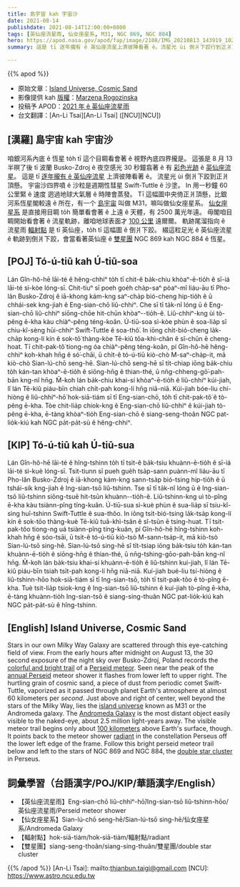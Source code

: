 ```yaml
---
title: 島宇宙 kah 宇宙沙
date: 2021-08-14
publishdate: 2021-08-14T12:00:00+0800
tags: [英仙座流星雨, 仙女座星系, M31, NGC 869, NGC 884]
hero: https://apod.nasa.gov/apod/fap/image/2108/IMG_20210813_143919_1024.jpg
summary: 這是 tī 逐年攏有 ê 英仙座流星上濟彼陣看著 ê。流星光 ùi 倒爿下跤行到正爿頂懸。

---
```


{{% apod %}}

- 原始文章：[Island Universe, Cosmic Sand](https://apod.nasa.gov/apod/ap210814.html)
- 影像提供 kah [版權][copyright]：[Marzena Rogozinska](https://www.instagram.com/marzena_astrophotography/)
- 投稿予 APOD：[2021 年 ê 英仙座流星雨](https://www.facebook.com/media/set/?vanity=APOD.Sky&set=a.3855532511217606)
- 台文翻譯：[An-Li Tsai][An-Li Tsai] ([NCU][NCU])

## [漢羅] 島宇宙 kah 宇宙沙
咱銀河系內底 ê 恆星 to̍h tī 這个目睭看會著 ê 視野內底四界攏是。
這張是 8 月 13 半暝了後 tī 波蘭 Busko-Zdroj ê 夜空感光 30 秒鐘翕著 ê 有 [彩色光跡][colorful and bright trail] ê [英仙座流星][Perseid meteor]。
這是 tī [逐年攏有 ê 英仙座流星][annual Perseid] 上濟彼陣看著 ê。
流星光 ùi 倒爿下跤到正爿頂懸。
宇宙沙四界噴 ê 沙粒是週期性彗星 Swift-Tuttle ê 沙塗。
In 用一秒鐘 60 公里緊 ê 速度 迵過地球大氣層 ê 時陣會蒸發。
Tī 這幅圖中央倚正爿頂懸，比銀河系恆星閣較遠 ê 所在，有一个 [島宇宙][island universe] 叫做 M31，嘛叫做仙女座星系。
[仙女座星系][Andromeda Galaxy] 是直接用目睭 to̍h 簡單看會著 ê 上遠 ê 天體，有 2500 萬光年遠。
毋閣咱目睭開始看會著 ê 流星軌跡，離咱地球表面才 [100 公里][100 kilometers] 遠爾爾。
軌跡尾溜指向 ê 流星雨 [輻射點][radiant] 是 tī 英仙座，to̍h tī 這幅圖 ê 倒爿下跤。
綴這粒足光 ê 英仙座流星 ê 軌跡到倒爿下跤，會當看著英仙座 ê [雙星團][double star cluster] NGC 869 kah NGC 884 ê 恆星。

## [POJ] Tó-ú-tiū kah Ú-tiū-soa
Lán Gîn-hô-hē lāi-té ê hêng-chhiⁿ to̍h tī chit-ê ba̍k-chiu khòaⁿ-ē-tio̍h ê sī-iá lāi-té sì-kòe lóng-sī.
Chit-tiuⁿ sī poeh goe̍h cha̍p-saⁿ pòaⁿ-mî liáu-āu tī Pho-lân Busko-Zdroj ê iā-khong kám-kng saⁿ-cha̍p bió-cheng hip-tio̍h ê ū chhái-sek kng-jiah ê Eng-sian-chō liû-chhiⁿ.
Che sī tī ta̍k-nî lóng ū ê Eng-sian-chō liû-chhiⁿ siōng-chōe hit-chūn khòaⁿ--tio̍h-ê.
Liû-chhiⁿ-kng ùi tò-pêng ē-kha kàu chiàⁿ-pêng téng-koân.
Ú-tiū-soa sì-kòe phùn ê soa-lia̍p sī chiu-kî-sèng hūi-chhiⁿ Swift-Tuttle ê soa-thô͘.
In iōng chi̍t-bió-cheng la̍k-cha̍p kong-lí kín ê sok-tō͘ thàng-kòe Tē-kiû tōa-khì-chân ê sî-chūn ē cheng-hoat.
Tī chit-pak-tô͘ tiong-ng óa chiàⁿ-pêng téng-koân, pí Gîn-hô-hē hêng-chhiⁿ koh-khah hn̄g ê só͘-chāi, ū chi̍t-ê tó-ú-tiū kiò-chò M-saⁿ-cha̍p-it, mā kiò-chò Sian-lú-chō seng-hē.
Sian-lú-chō seng-hē sī ti̍t-chiap iōng ba̍k-chiu to̍h kán-tan khòaⁿ-ē-tio̍h ê siōng-hn̄g ê thian-thé, ū nn̄g-chheng-gō͘-pah-bān kng-nî hn̄g.
M̄-koh lán ba̍k-chiu khai-sí khòaⁿ-ē-tio̍h ê liû-chhiⁿ kúi-jiah, lî lán Tē-kiû piáu-bīn chiah chi̍t-pah kong-lí hn̄g niā-niā.
Kúi-jiah bóe-liu chí-hiòng ê liû-chhiⁿ-hō͘ hok-siā-tiám sī tī Eng-sian-chō, to̍h tī chit-pak-tô͘ ê tò-pêng ē-kha.
Tòe chit-lia̍p chiok-kng ê Eng-sian-chō liû-chhiⁿ ê kúi-jiah tò-pêng ē-kha, ē-tàng khòaⁿ-tio̍h Eng-sian-chō ê siang-seng-thoân NGC pat-lio̍k-kiú kah NGC pa̍t-pa̍t-sù ê hêng-chhiⁿ.

## [KIP] Tó-ú-tiū kah Ú-tiū-sua
Lán Gîn-hô-hē lāi-té ê hîng-tshinn to̍h tī tsit-ê ba̍k-tsiu khuànn-ē-tio̍h ê sī-iá lāi-té sì-kuè lóng-sī.
Tsit-tiunn sī pueh gue̍h tsa̍p-sann puànn-mî liáu-āu tī Pho-lân Busko-Zdroj ê iā-khong kám-kng sann-tsa̍p bió-tsing hip-tio̍h ê ū tshái-sik kng-jiah ê Ing-sian-tsō liû-tshinn.
Tse sī tī ta̍k-nî lóng ū ê Ing-sian-tsō liû-tshinn siōng-tsuē hit-tsūn khuànn--tio̍h-ê.
Liû-tshinn-kng uì tò-pîng ē-kha kàu tsiànn-pîng tíng-kuân.
Ú-tiū-sua sì-kuè phùn ê sua-lia̍p sī tsiu-kî-sìng huī-tshinn Swift-Tuttle ê sua-thôo.
In iōng tsi̍t-bió-tsing la̍k-tsa̍p kong-lí kín ê sok-tōo thàng-kuè Tē-kiû tuā-khì-tsân ê sî-tsūn ē tsing-huat.
Tī tsit-pak-tôo tiong-ng uá tsiànn-pîng tíng-kuân, pí Gîn-hô-hē hîng-tshinn koh-khah hn̄g ê sóo-tsāi, ū tsi̍t-ê tó-ú-tiū kiò-tsò M-sann-tsa̍p-it, mā kiò-tsò Sian-lú-tsō sing-hē.
Sian-lú-tsō sing-hē sī ti̍t-tsiap iōng ba̍k-tsiu to̍h kán-tan khuànn-ē-tio̍h ê siōng-hn̄g ê thian-thé, ū nn̄g-tshing-gōo-pah-bān kng-nî hn̄g.
M̄-koh lán ba̍k-tsiu khai-sí khuànn-ē-tio̍h ê liû-tshinn kuí-jiah, lî lán Tē-kiû piáu-bīn tsiah tsi̍t-pah kong-lí hn̄g niā-niā.
Kuí-jiah bué-liu tsí-hiòng ê liû-tshinn-hōo hok-siā-tiám sī tī Ing-sian-tsō, to̍h tī tsit-pak-tôo ê tò-pîng ē-kha.
Tuè tsit-lia̍p tsiok-kng ê Ing-sian-tsō liû-tshinn ê kuí-jiah tò-pîng ē-kha, ē-tàng khuànn-tio̍h Ing-sian-tsō ê siang-sing-thuân NGC pat-lio̍k-kiú kah NGC pa̍t-pa̍t-sù ê hîng-tshinn.

## [English] Island Universe, Cosmic Sand
Stars in our own Milky Way Galaxy are scattered through this eye-catching field of view.
From the early hours after midnight on August 13, the 30 second exposure of the night sky over Busko-Zdroj, Poland records the [colorful and bright trail][colorful and bright trail] of a [Perseid meteor][Perseid meteor].
Seen near the peak of the [annual Perseid][annual Perseid] meteor shower it flashes from lower left to upper right.
The hurtling grain of cosmic sand, a piece of dust from periodic comet Swift-Tuttle, vaporized as it passed through planet Earth's atmosphere at almost 60 kilometers per *second*.
Just above and right of center, well beyond the stars of the Milky Way, lies the [island universe][island universe] known as M31 or the Andromeda galaxy.
The [Andromeda Galaxy][Andromeda Galaxy] is the most distant object easily visible to the naked-eye, about 2.5 million light-years away.
The visible meteor trail begins only about [100 kilometers][100 kilometers] above Earth's surface, though.
It points back to the meteor shower [radiant][radiant] in the constellation Perseus off the lower left edge of the frame.
Follow this bright perseid meteor trail below and left to the stars of NGC 869 and NGC 884, the [double star cluster][double star cluster] in Perseus.

## 詞彙學習（台語漢字/POJ/KIP/華語漢字/English）
- 【英仙座流星雨】Eng-sian-chō liû-chhiⁿ-hō͘/Ing-sian-tsō liû-tshinn-hōo/英仙座流星雨/Perseid meteor shower
- 【仙女座星系】Sian-lú-chō seng-hē/Sian-lú-tsō sing-hē/仙女座星系/Andromeda Galaxy
- 【輻射點】hok-siā-tiám/hok-siā-tiám/輻射點/radiant
- 【雙星團】siang-seng-thoân/siang-sing-thuân/雙星團/double star cluster


{{% /apod %}}
[An-Li Tsai]: mailto:thianbun.taigi@gmail.com
[NCU]: https://www.astro.ncu.edu.tw

[copyright]: https://apod.nasa.gov/apod/fap/lib/about_apod.html#srapply

[colorful and bright trail]:https://apod.nasa.gov/apod/ap180817.html
[Perseid meteor]:https://solarsystem.nasa.gov/asteroids-comets-and-meteors/meteors-and-meteorites/perseids/in-depth/
[annual Perseid]:https://blogs.nasa.gov/Watch_the_Skies/2021/07/30/the-perseids-are-on-the-rise/
[island universe]:https://apod.nasa.gov/apod/ap200430.html
[Andromeda Galaxy]:http://www.messier.seds.org/m/m031.html
[100 kilometers]:https://apod.nasa.gov/apod/ap210724.html
[radiant]:https://apod.nasa.gov/apod/ap070812.html
[double star cluster]:https://apod.nasa.gov/apod/ap201118.html
